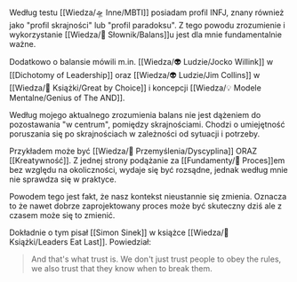 Według testu [[Wiedza/🛸 Inne/MBTI]] posiadam profil INFJ, znany również jako "profil skrajności" lub "profil paradoksu". Z tego powodu zrozumienie i wykorzystanie [[Wiedza/📑 Słownik/Balans]]u jest dla mnie fundamentalnie ważne. 

Dodatkowo o balansie mówili m.in. [[Wiedza/👽 Ludzie/Jocko Willink]] w [[Dichotomy of Leadership]] oraz [[Wiedza/👽 Ludzie/Jim Collins]] w [[Wiedza/📖 Książki/Great by Choice]] i koncepcji [[Wiedza/💡 Modele Mentalne/Genius of The AND]].

Według mojego aktualnego zrozumienia balans nie jest dążeniem do pozostawania "w centrum", pomiędzy skrajnościami. Chodzi o umiejętność poruszania się po skrajnościach w zależności od sytuacji i potrzeby. 

Przykładem może być [[Wiedza/🤔 Przemyślenia/Dyscyplina]] ORAZ [[Kreatywność]]. Z jednej strony podążanie za [[Fundamenty/💫 Proces]]em bez względu na okoliczności, wydaje się być rozsądne, jednak według mnie nie sprawdza się w praktyce.

Powodem tego jest fakt, że nasz kontekst nieustannie się zmienia. Oznacza to że nawet dobrze zaprojektowany proces może być skuteczny dziś ale z czasem może się to zmienić. 

Dokładnie o tym pisał [[Simon Sinek]] w książce [[Wiedza/📖 Książki/Leaders Eat Last]]. Powiedział: 

> And that's what trust is. We don't just trust people to obey the rules, we also trust that they know when to break them. 